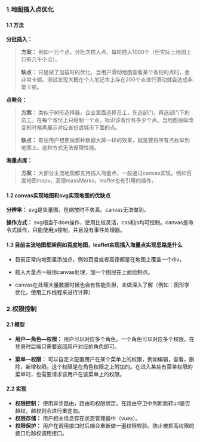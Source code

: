 ### 1.地图插入点优化

#### 1.1 方法

**分批插入：** 

> **方案：** 例如一万个点，分批次插入点，每轮插入1000个（但实际上地图上只有几千个点）。
>
> **缺点：** 只是做了加载时的优化，当用户滑动地图查看某个省份的点时，会非常卡顿。测试发现大概在个人笔记本上存在200个点进行滑动就会造成非常卡顿。

**点聚合：**

> **方案：** 类似于树形选择器，企业里面选择员工，先选部门，再选部门下的员工。在每个省份上只绘制一个点，标识该省份有多少个点。当地图层级改变的时候再展示对应省份或城市下面的点。
>
> **缺点：** 有些用户想要做那种数据大屏一样的效果，就是要将所有点枚举到地图上。这种方式无法保障性能。

**海量点库：**

> **方案：** 大部分主流地图都支持插入海量点，一般通过canvas实现。例如百度地图mapv，高德massMarks，leaflet也有引用的插件。



#### 1.2 canvas实现地图和svg实现地图的优缺点

**分辨率：** svg是矢量图，在缩放时不失真。canvas无法做到。

**操作方式：** svg相当于dom操作，使用比较灵活，css和js均可控制。canvas是命令式操作，只能使用js控制，并且没有事件处理器。



#### 1.3 目前主流地图框架例如百度地图，leaflet实现插入海量点实现思路是什么

* 目前正常向地图里添加点，例如百度或者高德都是在地图上覆盖一个div。

* 插入大量点一般用canvas处理，加一个图层在上面绘制点。

* canvas在处理大量数据时候也会有性能负担，未做深入了解（例如：图形学优化，使用工作线程来进行计算）

  

### 2.权限控制

#### 2.1 模型

* **用户—角色—权限：** 用户可以对应多个角色，一个角色可以对应多个权限。在登录时后端只需要返回用户对应的角色即可。

* **菜单—权限：** 可以自定义配置用户在某个菜单上的权限，例如编辑，查看，删除，新增权限。这个权限是在角色权限之上附加的。在进入某些有菜单权限的菜单时，也需要请求该用户在该菜单上的权限。

#### 2.2 实现

* **权限控制：** 使用异步路由，路由和权限绑定。在路由守卫中判断跳转url是否越权，越权则会进行重定向。
* **权限存储：** 用户相关信息存在状态管理器中（vuex）。
* **权限保护：** 用户在调用接口时后端会重新做一遍权限校验。防止被抓高权限的接口后越权调用接口。
